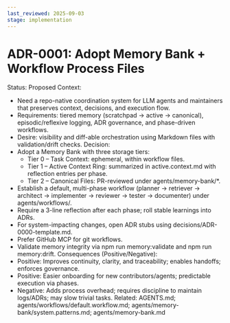 ```yaml
---
last_reviewed: 2025-09-03
stage: implementation
---
```


# ADR-0001: Adopt Memory Bank + Workflow Process Files

Status: Proposed
Context:

- Need a repo-native coordination system for LLM agents and maintainers that preserves context, decisions, and execution flow.
- Requirements: tiered memory (scratchpad → active → canonical), episodic/reflexive logging, ADR governance, and phase-driven workflows.
- Desire: visibility and diff-able orchestration using Markdown files with validation/drift checks.
  Decision:
- Adopt a Memory Bank with three storage tiers:
  - Tier 0 – Task Context: ephemeral, within workflow files.
  - Tier 1 – Active Context Ring: summarized in active.context.md with reflection entries per phase.
  - Tier 2 – Canonical Files: PR-reviewed under agents/memory-bank/\*.
- Establish a default, multi-phase workflow (planner → retriever → architect → implementer → reviewer → tester → documenter) under agents/workflows/.
- Require a 3-line reflection after each phase; roll stable learnings into ADRs.
- For system-impacting changes, open ADR stubs using decisions/ADR-0000-template.md.
- Prefer GitHub MCP for git workflows.
- Validate memory integrity via npm run memory:validate and npm run memory:drift.
  Consequences (Positive/Negative):
- Positive: Improves continuity, clarity, and traceability; enables handoffs; enforces governance.
- Positive: Easier onboarding for new contributors/agents; predictable execution via phases.
- Negative: Adds process overhead; requires discipline to maintain logs/ADRs; may slow trivial tasks.
  Related: AGENTS.md; agents/workflows/default.workflow.md; agents/memory-bank/system.patterns.md; agents/memory-bank.md
